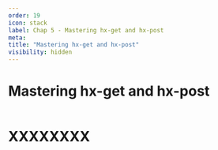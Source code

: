 ```yaml
---
order: 19
icon: stack
label: Chap 5 - Mastering hx-get and hx-post
meta:
title: "Mastering hx-get and hx-post"
visibility: hidden
---
```

# Mastering hx-get and hx-post

![]()

# XXXXXXXX

